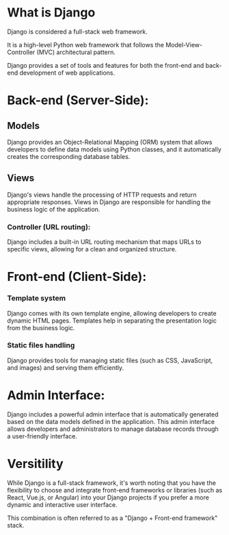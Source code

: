 # What is Django 

Django is considered a full-stack web framework. 

It is a high-level Python web framework that follows the Model-View-Controller (MVC) architectural pattern. 

Django provides a set of tools and features for both the front-end and back-end development of web applications.

# Back-end (Server-Side):

## Models
Django provides an Object-Relational Mapping (ORM) system that allows developers to define data models using Python classes, and it automatically creates the corresponding database tables.

## Views
Django's views handle the processing of HTTP requests and return appropriate responses. Views in Django are responsible for handling the business logic of the application.

### Controller (URL routing): 
Django includes a built-in URL routing mechanism that maps URLs to specific views, allowing for a clean and organized structure.

# Front-end (Client-Side):

### Template system
Django comes with its own template engine, allowing developers to create dynamic HTML pages. Templates help in separating the presentation logic from the business logic.

### Static files handling
Django provides tools for managing static files (such as CSS, JavaScript, and images) and serving them efficiently.

# Admin Interface:

Django includes a powerful admin interface that is automatically generated based on the data models defined in the application. This admin interface allows developers and administrators to manage database records through a user-friendly interface.

# Versitility 

While Django is a full-stack framework, it's worth noting that you have the flexibility to choose and integrate front-end frameworks or libraries (such as React, Vue.js, or Angular) into your Django projects if you prefer a more dynamic and interactive user interface.

This combination is often referred to as a "Django + Front-end framework" stack.